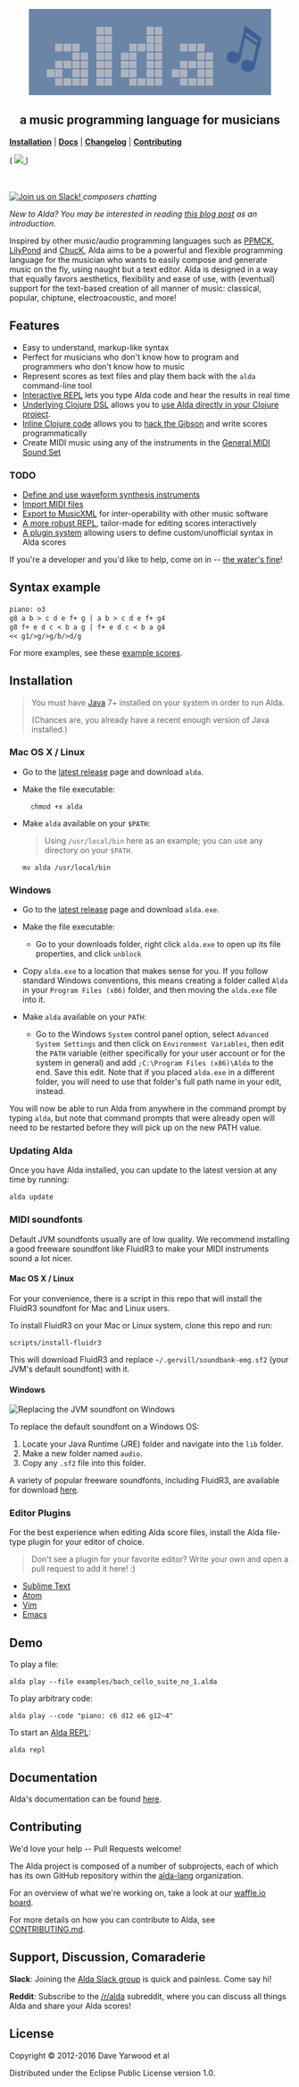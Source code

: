 <p align="center">
  <img src="alda-logo.png" alt="alda logo">

  <h2 align=center>a music programming language for musicians</h2>

  <b><a href="#installation">Installation</a></b>
  |
  <b><a href="doc/index.md">Docs</a></b>
  |
  <b><a href="CHANGELOG.md">Changelog</a></b>
  |
  <b><a href="#contributing">Contributing</a></b>

  (
    <a href="https://waffle.io/alda-lang/alda" alt="Features in Progress">
      <img src="https://badge.waffle.io/alda-lang/alda.png?label=in%20progress&title=In%20Progress:">
    </a>
  )

  <br>
  <br>

  <a href="http://slack.alda.io">
    <img src="http://slack.alda.io/badge.svg" alt="Join us on Slack!">
  </a>
  <i>composers chatting</i>

</p>

*New to Alda? You may be interested in reading [this blog post][alda-blog-post] as an introduction.*

Inspired by other music/audio programming languages such as [PPMCK][ppmck],
[LilyPond][lilypond] and [ChucK][chuck], Alda aims to be a
powerful and flexible programming language for the musician who wants to easily
compose and generate music on the fly, using naught but a text editor.
Alda is designed in a way that equally favors aesthetics, flexibility and
ease of use, with (eventual) support for the text-based creation of all manner
of music: classical, popular, chiptune, electroacoustic, and more!

[alda-blog-post]: http://daveyarwood.github.io/alda/2015/09/05/alda-a-manifesto-and-gentle-introduction
[ppmck]: http://ppmck.wikidot.com/what-is-ppmck
[lilypond]: http://www.lilypond.org
[chuck]: http://chuck.cs.princeton.edu

## Features

* Easy to understand, markup-like syntax
* Perfect for musicians who don't know how to program and programmers who don't know how to music
* Represent scores as text files and play them back with the `alda` command-line tool
* [Interactive REPL](doc/alda-repl.md) lets you type Alda code and hear the results in real time
* [Underlying Clojure DSL](doc/alda-lisp.md) allows you to [use Alda directly in your Clojure project](doc/alda-now.md).
* [Inline Clojure code](doc/inline-clojure-code.md) allows you to [hack the Gibson][hackers] and write scores programmatically
* Create MIDI music using any of the instruments in the [General MIDI Sound Set][gm-sound-set]

[hackers]: https://www.youtube.com/watch?v=vYNnPx8fZBs
[gm-sound-set]: http://www.midi.org/techspecs/gm1sound.php

### TODO

* [Define and use waveform synthesis instruments](https://github.com/alda-lang/alda/issues/100)
* [Import MIDI files](https://github.com/alda-lang/alda/issues/85)
* [Export to MusicXML](https://github.com/alda-lang/alda/issues/44) for inter-operability with other music software
* [A more robust REPL](https://github.com/alda-lang/alda/issues/54), tailor-made for editing scores interactively
* [A plugin system](https://github.com/alda-lang/alda/issues/37) allowing users to define custom/unofficial syntax in Alda scores

If you're a developer and you'd like to help, come on in -- [the water's fine](#contributing)!

## Syntax example

    piano: o3
    g8 a b > c d e f+ g | a b > c d e f+ g4
    g8 f+ e d c < b a g | f+ e d c < b a g4
    << g1/>g/>g/b/>d/g

For more examples, see these [example scores](https://github.com/alda-lang/alda-core/tree/master/examples).

## Installation

> You must have [Java](https://www.java.com/en/download) 7+ installed on your system in order to run Alda.
>
> (Chances are, you already have a recent enough version of Java installed.)

### Mac OS X / Linux

* Go to the [latest release](https://github.com/alda-lang/alda/releases/latest) page and download `alda`.

* Make the file executable:

        chmod +x alda

* Make `alda` available on your `$PATH`:

  > Using `/usr/local/bin` here as an example;
  > you can use any directory on your `$PATH`.

      mv alda /usr/local/bin

### Windows

* Go to the [latest release](https://github.com/alda-lang/alda/releases/latest) page and download `alda.exe`.

* Make the file executable:
  * Go to your downloads folder, right click `alda.exe` to open up its file properties, and click `unblock`

* Copy `alda.exe` to a location that makes sense for you. If you follow standard Windows conventions, this means creating a folder called `Alda` in your `Program Files (x86)` folder, and then moving the `alda.exe` file into it.

* Make `alda` available on your `PATH`:
  *  Go to the Windows `System` control panel option, select `Advanced System Settings` and then click on `Environment Variables`, then edit the `PATH` variable (either specifically for your user account or for the system in general) and add `;C:\Program Files (x86)\Alda` to the end. Save this edit. Note that if you placed `alda.exe` in a different folder, you will need to use that folder's full path name in your edit, instead.

You will now be able to run Alda from anywhere in the command prompt by typing `alda`, but note that command prompts that were already open will need to be restarted before they will pick up on the new PATH value.

### Updating Alda

Once you have Alda installed, you can update to the latest version at any time by running:

```
alda update
```

### MIDI soundfonts

Default JVM soundfonts usually are of low quality. We recommend installing a good freeware soundfont like FluidR3 to make your MIDI instruments sound a lot nicer.

#### Mac OS X / Linux

For your convenience, there is a script in this repo that will install the FluidR3 soundfont for Mac and Linux users.

To install FluidR3 on your Mac or Linux system, clone this repo and run:

    scripts/install-fluidr3

This will download FluidR3 and replace `~/.gervill/soundbank-emg.sf2` (your JVM's default soundfont) with it.

#### Windows

<img src="doc/windows_jre_soundfont.png" alt="Replacing the JVM soundfont on Windows">

To replace the default soundfont on a Windows OS:

1. Locate your Java Runtime (JRE) folder and navigate into the `lib` folder.
2. Make a new folder named `audio`.
3. Copy any `.sf2` file into this folder.

A variety of popular freeware soundfonts, including FluidR3, are available for download [here](https://musescore.org/en/handbook/soundfont#list).

### Editor Plugins

For the best experience when editing Alda score files, install the Alda file-type plugin for your editor of choice.

> Don't see a plugin for your favorite editor? Write your own and open a pull request to add it here! :)

- [Sublime Text](https://github.com/archimedespi/sublime-alda)
- [Atom](https://github.com/MadcapJake/language-alda)
- [Vim](https://github.com/daveyarwood/vim-alda)
- [Emacs](https://github.com/jgkamat/alda-mode)

## Demo

To play a file:

    alda play --file examples/bach_cello_suite_no_1.alda

To play arbitrary code:

    alda play --code "piano: c6 d12 e6 g12~4"

To start an [Alda REPL](doc/alda-repl.md):

    alda repl

## Documentation

Alda's documentation can be found [here](doc/index.md).

## Contributing

We'd love your help -- Pull Requests welcome!

The Alda project is composed of a number of subprojects, each of which has its own GitHub repository within the [alda-lang](https://github.com/alda-lang) organization.

For an overview of what we're working on, take a look at our [waffle.io board](https://waffle.io/alda-lang/alda).

For more details on how you can contribute to Alda, see [CONTRIBUTING.md](CONTRIBUTING.md).

## Support, Discussion, Comaraderie

**Slack**: Joining the [Alda Slack group](http://slack.alda.io) is quick and painless. Come say hi!

**Reddit**: Subscribe to the [/r/alda](https://www.reddit.com/r/alda/) subreddit, where you can discuss all things Alda and share your Alda scores!

## License

Copyright © 2012-2016 Dave Yarwood et al

Distributed under the Eclipse Public License version 1.0.
